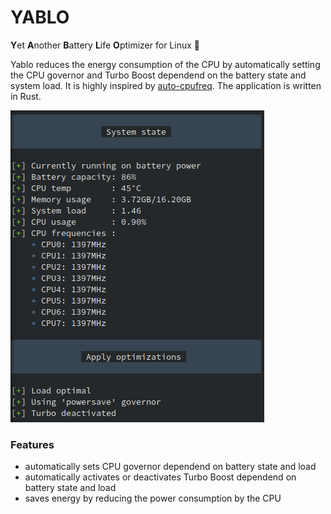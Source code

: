 # YABLO
**Y**et **A**nother **B**attery **L**ife **O**ptimizer for Linux 🐧

Yablo reduces the energy consumption of the CPU by automatically setting the CPU governor and Turbo Boost dependend on the battery state and system load.
It is highly inspired by [auto-cpufreq](https://github.com/AdnanHodzic/auto-cpufreq).
The application is written in Rust.

![Running yablo daemon](images/yablo_daemon.png "Running yablo daemon")



### Features
- automatically sets CPU governor dependend on battery state and load
- automatically activates or deactivates Turbo Boost dependend on battery state and load
- saves energy by reducing the power consumption by the CPU